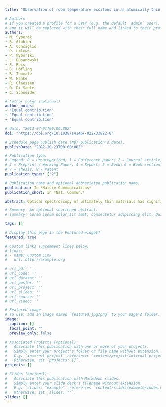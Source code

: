 ```yaml
---
title: "Observation of room temperature excitons in an atomically thin topological insulator"

# Authors
# If you created a profile for a user (e.g. the default `admin` user), write the username (folder name) here 
# and it will be replaced with their full name and linked to their profile.
authors:
- M. Syperek
- R. Stühler
- A. Consiglio
- P. Holewa
- P. Wyborski
- L. Dusanowski
- F. Reis 
- S. Höfling
- R. Thomale
- W. Hanke
- R. Claessen
- D. Di Sante
- C. Schneider 

# Author notes (optional)
author_notes:
- "Equal contribution"
- "Equal contribution"
- "Equal contribution"

# date: "2013-07-01T00:00:00Z"
doi: "https://doi.org/10.1038/s41467-022-33822-8"

# Schedule page publish date (NOT publication's date).
publishDate: "2022-10-23T00:00:00Z"

# Publication type.
# Legend: 0 = Uncategorized; 1 = Conference paper; 2 = Journal article;
# 3 = Preprint / Working Paper; 4 = Report; 5 = Book; 6 = Book section;
# 7 = Thesis; 8 = Patent
publication_types: ["2"]

# Publication name and optional abbreviated publication name.
publication: In *Nature Communications*
publication_short: In *Nat. Commun.*

abstract: Optical spectroscopy of ultimately thin materials has significantly enhanced our understanding of collective excitations in low-dimensional semiconductors. This is particularly reflected by the rich physics of excitons in atomically thin crystals which uniquely arises from the interplay of strong Coulomb correlation, spin-orbit coupling (SOC), and lattice geometry. Here we extend the field by reporting the observation of room temperature excitons in a material of non-trivial global topology. We study the fundamental optical excitation spectrum of a single layer of bismuth atoms epitaxially grown on a SiC substrate (hereafter bismuthene or Bi/SiC) which has been established as a large-gap, two-dimensional (2D) quantum spin Hall (QSH) insulator. Strongly developed optical resonances are observed to emerge around the direct gap at the K and K’ points of the Brillouin zone, indicating the formation of bound excitons with considerable oscillator strength. These experimental findings are corroborated, concerning both the character of the excitonic resonances as well as their energy scale, by ab-initio GW and Bethe-Salpeter equation calculations, confirming strong Coulomb interaction effects in these optical excitations. Our observations provide evidence of excitons in a 2D QSH insulator at room temperature, with excitonic and topological physics deriving from the very same electronic structure.

# Summary. An optional shortened abstract.
# summary: Lorem ipsum dolor sit amet, consectetur adipiscing elit. Duis posuere tellus ac convallis placerat. Proin tincidunt magna sed ex sollicitudin condimentum.

tags: []

# Display this page in the Featured widget?
featured: true

# Custom links (uncomment lines below)
# links:
# - name: Custom Link
#   url: http://example.org

# url_pdf: ''
# url_code: ''
# url_dataset: ''
# url_poster: ''
# url_project: ''
# url_slides: ''
# url_source: ''
# url_video: ''

# Featured image
# To use, add an image named `featured.jpg/png` to your page's folder. 
image:
  caption: []
  focal_point: ""
  preview_only: false

# Associated Projects (optional).
#   Associate this publication with one or more of your projects.
#   Simply enter your project's folder or file name without extension.
#   E.g. `internal-project` references `content/project/internal-project/index.md`.
#   Otherwise, set `projects: []`.
projects: []

# Slides (optional).
#   Associate this publication with Markdown slides.
#   Simply enter your slide deck's filename without extension.
#   E.g. `slides: "example"` references `content/slides/example/index.md`.
#   Otherwise, set `slides: ""`.
slides: []
---
```

